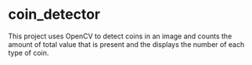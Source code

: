 # coin_detector
This project uses OpenCV to detect coins in an image and counts the amount of total value that is present and the displays the number of each type of coin. 
